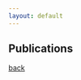 ```yaml
---
layout: default
---
```


## Publications

<script src="https://bibbase.org/show?bib=https://facsmelo.github.io/fmelo.bib&jsonp=1"></script>

[back](./)
